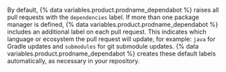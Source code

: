 By default, {% data variables.product.prodname_dependabot %} raises all pull requests with the `dependencies` label. If more than one package manager is defined, {% data variables.product.prodname_dependabot %} includes an additional label on each pull request. This indicates which language or ecosystem the pull request will update, for example: `java` for Gradle updates and `submodules` for git submodule updates. {% data variables.product.prodname_dependabot %} creates these default labels automatically, as necessary in your repository.
